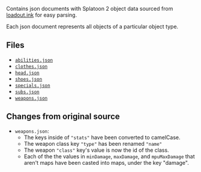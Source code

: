 Contains json documents with Splatoon 2 object data sourced from [loadout.ink](https://github.com/selicia/selicia.github.io/tree/master/en_US/data) for easy parsing.

Each json document represents all objects of a particular object type.

## Files
- [`abilities.json`](abilities.json)
- [`clothes.json`](clothes.json)
- [`head.json`](head.json)
- [`shoes.json`](shoes.json)
- [`specials.json`](specials.json)
- [`subs.json`](subs.json)
- [`weapons.json`](weapons.json)

## Changes from original source
- `weapons.json`:
  - The keys inside of `"stats"` have been converted to camelCase.
  - The weapon class key `"type"` has been renamed `"name"`
  - The weapon `"class"` key's value is now the id of the class.
  - Each of the the values in `minDamage`, `maxDamage`, and `mpuMaxDamage` that aren't maps have been casted into maps, under the key "damage".